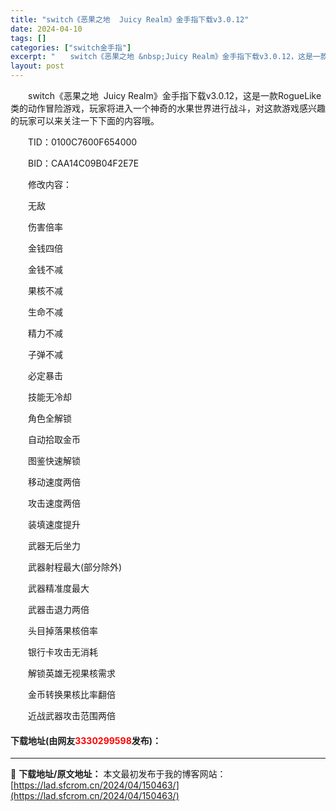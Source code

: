 ```yaml
---
title: "switch《恶果之地  Juicy Realm》金手指下载v3.0.12"
date: 2024-04-10
tags: []
categories: ["switch金手指"]
excerpt: "　　switch《恶果之地 &nbsp;Juicy Realm》金手指下载v3.0.12，这是一款RogueLike类的动作冒险游戏，玩家将进入一个神奇的水果世界进行战斗，对这款游戏感兴趣的玩家可以来关注一下下面的内容哦。 　　TID：0100C7600F654000 　　BID：CAA14C09B&hellip;"
layout: post
---
```


 <p>　　switch《恶果之地 &nbsp;Juicy Realm》金手指下载v3.0.12，这是一款RogueLike类的动作冒险游戏，玩家将进入一个神奇的水果世界进行战斗，对这款游戏感兴趣的玩家可以来关注一下下面的内容哦。</p> <p>　　TID：0100C7600F654000</p> <p>　　BID：CAA14C09B04F2E7E</p> <p>　　修改内容：</p> <p>　　无敌</p> <p>　　伤害倍率</p> <p>　　金钱四倍</p> <p>　　金钱不减</p> <p>　　果核不减</p> <p>　　生命不减</p> <p>　　精力不减</p> <p>　　子弹不减</p> <p>　　必定暴击</p> <p>　　技能无冷却</p> <p>　　角色全解锁</p> <p>　　自动拾取金币</p> <p>　　图鉴快速解锁</p> <p>　　移动速度两倍</p> <p>　　攻击速度两倍</p> <p>　　装填速度提升</p> <p>　　武器无后坐力</p> <p>　　武器射程最大(部分除外)</p> <p>　　武器精准度最大</p> <p>　　武器击退力两倍</p> <p>　　头目掉落果核倍率</p> <p>　　银行卡攻击无消耗</p> <p>　　解锁英雄无视果核需求</p> <p>　　金币转换果核比率翻倍</p> <p>　　近战武器攻击范围两倍</p> <p><h4>下载地址(由网友<font color="red">3330299598</font>发布)：</h4></p> 

---
📖 **下载地址/原文地址：** 本文最初发布于我的博客网站：[https://lad.sfcrom.cn/2024/04/150463/](https://lad.sfcrom.cn/2024/04/150463/)
